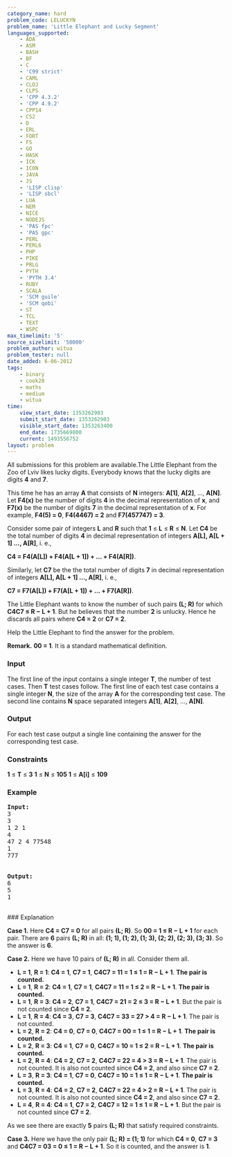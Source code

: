 ```yaml
---
category_name: hard
problem_code: LELUCKYN
problem_name: 'Little Elephant and Lucky Segment'
languages_supported:
    - ADA
    - ASM
    - BASH
    - BF
    - C
    - 'C99 strict'
    - CAML
    - CLOJ
    - CLPS
    - 'CPP 4.3.2'
    - 'CPP 4.9.2'
    - CPP14
    - CS2
    - D
    - ERL
    - FORT
    - FS
    - GO
    - HASK
    - ICK
    - ICON
    - JAVA
    - JS
    - 'LISP clisp'
    - 'LISP sbcl'
    - LUA
    - NEM
    - NICE
    - NODEJS
    - 'PAS fpc'
    - 'PAS gpc'
    - PERL
    - PERL6
    - PHP
    - PIKE
    - PRLG
    - PYTH
    - 'PYTH 3.4'
    - RUBY
    - SCALA
    - 'SCM guile'
    - 'SCM qobi'
    - ST
    - TCL
    - TEXT
    - WSPC
max_timelimit: '5'
source_sizelimit: '50000'
problem_author: witua
problem_tester: null
date_added: 6-06-2012
tags:
    - binary
    - cook28
    - maths
    - medium
    - witua
time:
    view_start_date: 1353262903
    submit_start_date: 1353262903
    visible_start_date: 1353263400
    end_date: 1735669800
    current: 1493556752
layout: problem
---
```

All submissions for this problem are available.The Little Elephant from the Zoo of Lviv likes lucky digits. Everybody knows that the lucky digits are digits **4** and **7**.

This time he has an array **A** that consists of **N** integers: **A\[1\]**, **A\[2\]**, ..., **A\[N\]**. Let **F4(x)** be the number of digits **4** in the decimal representation of **x**, and **F7(x)** be the number of digits **7** in the decimal representation of **x**. For example, **F4(5) = 0**, **F4(4467) = 2** and **F7(457747) = 3**.

Consider some pair of integers **L** and **R** such that **1** ≤ **L** ≤ **R** ≤ **N**. Let **C4** be the total number of digits **4** in decimal representation of integers **A\[L\], A\[L + 1\] ..., A\[R\]**, i. e.,

**C4 = F4(A\[L\]) + F4(A\[L + 1\]) + ... + F4(A\[R\])**.

Similarly, let **C7** be the the total number of digits **7** in decimal representation of integers **A\[L\], A\[L + 1\] ..., A\[R\]**, i. e.,

**C7 = F7(A\[L\]) + F7(A\[L + 1\]) + ... + F7(A\[R\])**.

The Little Elephant wants to know the number of such pairs **(L; R)** for which **C4C7 ≤ R − L + 1**. But he believes that the number **2** is unlucky. Hence he discards all pairs where **C4 = 2** or **C7 = 2**.

Help the Little Elephant to find the answer for the problem.

**Remark.** **00 = 1**. It is a standard mathematical definition.

### Input

The first line of the input contains a single integer **T**, the number of test cases. Then **T** test cases follow. The first line of each test case contains a single integer **N**, the size of the array **A** for the corresponding test case. The second line contains **N** space separated integers **A\[1\]**, **A\[2\]**, ..., **A\[N\]**.

### Output

For each test case output a single line containing the answer for the corresponding test case.

### Constraints

**1** ≤ **T** ≤ **3** 
**1** ≤ **N** ≤ **105** 
**1** ≤ **A\[i\]** ≤ **109**

### Example

<pre>
<b>Input:</b>
3
3
1 2 1
4
47 2 4 77548
1
777


<b>Output:</b>
6
5
1

</pre>### Explanation
**Case 1.** Here **C4 = C7 = 0** for all pairs **(L; R)**. So **00 = 1 ≤ R − L + 1** for each pair. There are **6** pairs **(L; R)** in all: **(1; 1), (1; 2), (1; 3), (2; 2), (2; 3), (3; 3)**. So the answer is **6**.

**Case 2.** Here we have 10 pairs of **(L; R)** in all. Consider them all.

- **L = 1**, **R = 1**: **C4 = 1**, **C7 = 1**, **C4C7 = 11 = 1 ≤ 1 = R − L + 1**. **The pair is counted.**
- **L = 1**, **R = 2**: **C4 = 1**, **C7 = 1**, **C4C7 = 11 = 1 ≤ 2 = R − L + 1**. **The pair is counted.**
- **L = 1**, **R = 3**: **C4 = 2**, **C7 = 1**, **C4C7 = 21 = 2 ≤ 3 = R − L + 1**. But the pair is not counted since **C4 = 2**.
- **L = 1**, **R = 4**: **C4 = 3**, **C7 = 3**, **C4C7 = 33 = 27 > 4 = R − L + 1**. The pair is not counted.
- **L = 2**, **R = 2**: **C4 = 0**, **C7 = 0**, **C4C7 = 00 = 1 ≤ 1 = R − L + 1**. **The pair is counted.**
- **L = 2**, **R = 3**: **C4 = 1**, **C7 = 0**, **C4C7 = 10 = 1 ≤ 2 = R − L + 1**. **The pair is counted.**
- **L = 2**, **R = 4**: **C4 = 2**, **C7 = 2**, **C4C7 = 22 = 4 > 3 = R − L + 1**. The pair is not counted. It is also not counted since **C4 = 2**, and also since **C7 = 2**.
- **L = 3**, **R = 3**: **C4 = 1**, **C7 = 0**, **C4C7 = 10 = 1 ≤ 1 = R − L + 1**. **The pair is counted.**
- **L = 3**, **R = 4**: **C4 = 2**, **C7 = 2**, **C4C7 = 22 = 4 > 2 = R − L + 1**. The pair is not counted. It is also not counted since **C4 = 2**, and also since **C7 = 2**.
- **L = 4**, **R = 4**: **C4 = 1**, **C7 = 2**, **C4C7 = 12 = 1 ≤ 1 = R − L + 1**. But the pair is not counted since **C7 = 2**.

As we see there are exactly **5** pairs **(L; R)** that satisfy required constraints.

**Case 3.** Here we have the only pair **(L; R) = (1; 1)** for which **C4 = 0**, **C7 = 3** and **C4C7 = 03 = 0 ≤ 1 = R − L + 1**. So it is counted, and the answer is **1**.
